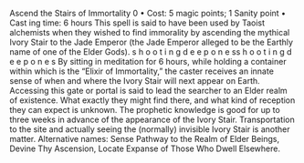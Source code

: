 Ascend the Stairs of Immortality 0
• Cost:  5 magic points; 1 Sanity point
•
 Cast
ing time: 6 hours
This spell is said to have been used by Taoist alchemists
when they wished to find immorality by ascending the
mythical Ivory Stair to the Jade Emperor (the Jade Emperor
alleged to be the Earthly name of one of the Elder Gods). s
h
o
o
t
i
n
g
d
e e
p
o
n
e
ss
h
o
o
t
i
n
g
d
e e
p
o
n
e
s
By sitting in meditation for 6 hours, while holding a
container within which is the “Elixir of Immortality,” the
caster receives an innate sense of when and where the
Ivory Stair will next appear on Earth. Accessing this gate
or portal is said to lead the searcher to an Elder realm of
existence. What exactly they might find there, and what
kind of reception they can expect is unknown.
The prophetic knowledge is good for up to three
weeks in advance of the appearance of the Ivory Stair.
Transportation to the site and actually seeing the
(normally) invisible Ivory Stair is another matter.
Alternative names: Sense Pathway to the Realm of Elder
Beings, Devine Thy Ascension, Locate Expanse of Those Who
Dwell Elsewhere.